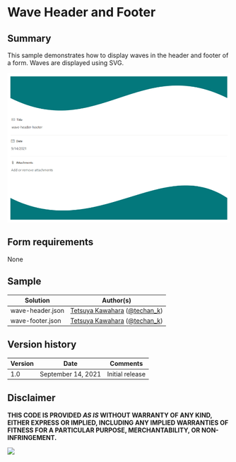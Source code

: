 # Wave Header and Footer

## Summary
This sample demonstrates how to display waves in the header and footer of a form. Waves are displayed using SVG.

![screenshot of the sample](./assets/screenshot.png)

## Form requirements

None

## Sample

Solution|Author(s)
--------|---------
wave-header.json | [Tetsuya Kawahara](https://github.com/tecchan1107) ([@techan_k](https://twitter.com/techan_k))
wave-footer.json | [Tetsuya Kawahara](https://github.com/tecchan1107) ([@techan_k](https://twitter.com/techan_k))

## Version history

Version |Date               |Comments
--------|-------------------|--------
1.0     |September 14, 2021 |Initial release

## Disclaimer
**THIS CODE IS PROVIDED *AS IS* WITHOUT WARRANTY OF ANY KIND, EITHER EXPRESS OR IMPLIED, INCLUDING ANY IMPLIED WARRANTIES OF FITNESS FOR A PARTICULAR PURPOSE, MERCHANTABILITY, OR NON-INFRINGEMENT.**

<img src="https://pnptelemetry.azurewebsites.net/list-formatting/form-samples/wave-header-footer" />
